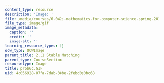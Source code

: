 ```yaml
---
content_type: resource
description: 'Image: '
file: /media/courses/6-042j-mathematics-for-computer-science-spring-2015/4d05692807fa7dab38be2febd0e0bc68_prob6c.GIF
file_type: image/gif
image_metadata:
  caption: ''
  credit: ''
  image-alt: ''
learning_resource_types: []
ocw_type: OCWImage
parent_title: 2.11 Stable Matching
parent_type: CourseSection
resourcetype: Image
title: prob6c.GIF
uid: 4d056928-07fa-7dab-38be-2febd0e0bc68
---
```

